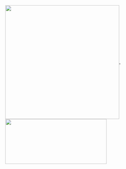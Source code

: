 <a href="https://github.com/anuraghazra/github-readme-stats">
  <img align="center" width="360" src="https://github-readme-stats.vercel.app/api?username=malhuda2&hide_border=true&show_icons=true&theme=radical" />
</a>
&nbsp;&nbsp;&nbsp;&nbsp;
<a href="https://github.com/anuraghazra/github-readme-stats">
  <img align="center" width="320" height="141.81" src="https://github-readme-stats.vercel.app/api/top-langs/?username=malhuda2&layout=compact&hide_border=true&show_icons=true&theme=radical" />
</a>
